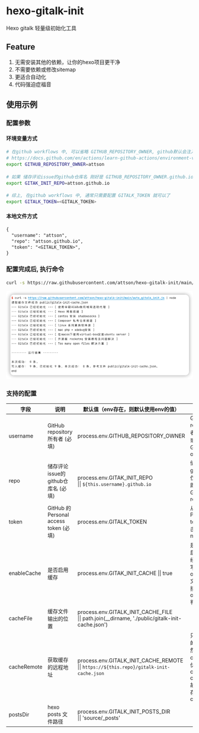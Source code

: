 # hexo-gitalk-init

Hexo gitalk 轻量级初始化工具

## Feature

1. 无需安装其他的依赖，让你的hexo项目更干净
2. 不需要依赖或修改sitemap
3. 更适合自动化
4. 代码强迫症福音

## 使用示例

### 配置参数

#### 环境变量方式

```bash
# 在github workflows 中, 可以省略 GITHUB_REPOSITORY_OWNER, github默认会注入 GITHUB_REPOSITORY_OWNER
# https://docs.github.com/en/actions/learn-github-actions/environment-variables
export GITHUB_REPOSITORY_OWNER=attson

# 如果 储存评论issue的github仓库名 刚好是 GITHUB_REPOSITORY_OWNER.github.io, 可以省略 GITAK_INIT_REPO
export GITAK_INIT_REPO=attson.github.io

# 综上, 在github workflows 中, 通常只需要配置 GITALK_TOKEN 就可以了
export GITALK_TOKEN=<GITALK_TOKEN>
```

#### 本地文件方式

```json5
{
  "username": "attson",
  "repo": "attson.github.io",
  "token": "<GITALK_TOKEN>",
}
```

### 配置完成后, 执行命令

```bash
curl -s https://raw.githubusercontent.com/attson/hexo-gitalk-init/main/auto_gitalk_init.js | node
```

![img.png](doc/img.png)

### 支持的配置

| 字段          | 说明                                  | 默认值（env存在，则默认使用env的值）                                                                                           | 说明                                                                                          |
|-------------|-------------------------------------|-----------------------------------------------------------------------------------------------------------------|---------------------------------------------------------------------------------------------|
| username    | GitHub repository 所有者 (必填)          | process.env.GITHUB_REPOSITORY_OWNER                                                                             | GitHub repository 所有者，可以是个人或者组织。对应Gitalk配置中的owner                                           |    
| repo        | 储存评论issue的github仓库名   (必填)          | process.env.GITAK_INIT_REPO     <br/> &#124;&#124;        `${this.username}.github.io`                          | 储存评论issue的github仓库名，仅需要仓库名字即可。对应 Gitalk配置中的repo                                             |    
| token       | GitHub 的 Personal access token (必填) | process.env.GITALK_TOKEN                                                                                        | 从 GitHub 的 Personal access tokens 页面，点击 Generate new token                                  |
| enableCache | 是否启用缓存                              | process.env.GITAK_INIT_CACHE &#124;&#124; true                                                                  | 是否启用缓存，启用缓存会将已经初始化的数据写入配置的 outputCacheFile 文件，下一次直接通过缓存文件 outputCacheFile 判断                |      
| cacheFile   | 缓存文件输出的位置                           | process.env.GITALK_INIT_CACHE_FILE   <br/> &#124;&#124; path.join(__dirname, './public/gitalk-init-cache.json') |                                                                                             |
| cacheRemote | 获取缓存的远程地址                           | process.env.GITALK_INIT_CACHE_REMOTE <br/> &#124;&#124; `https://${this.repo}/gitalk-init-cache.json`           | 只用于获取缓存的来源，缓存仍然会写到 cacheFile. 读取优先级 cacheFile > cacheRemote. 故cacheFile文件存在时，忽略 cacheRemote |
| postsDir    | hexo posts 文件路径                     | process.env.GITALK_INIT_POSTS_DIR <br/> &#124;&#124; 'source/_posts'                                            |                                                                                             |

###          

